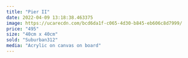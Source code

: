 ```yaml
---
title: "Pier II"
date: 2022-04-09 13:18:38.463375
image: https://ucarecdn.com/bcd6da1f-c065-4d30-b845-eb606c8d7999/
price: "495"
size: "40cm x 40cm"
sold: "Suburban312"
media: "Acrylic on canvas on board"
---
```


